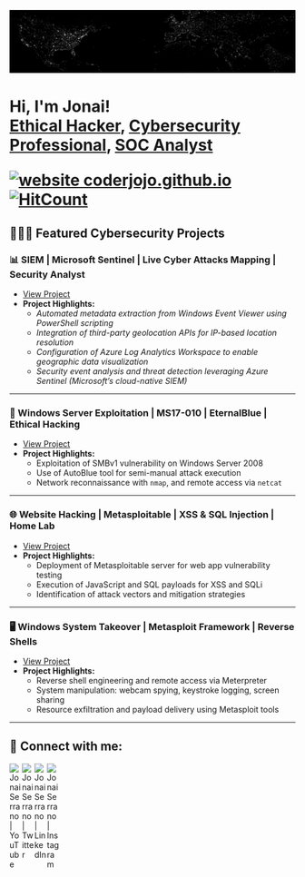 [![Header](ATWDP.png)](https://eoimages.gsfc.nasa.gov/images/imagerecords/55000/55167/nightearth.gif)

<h1>Hi, I'm Jonai! <br/><a href="https://github.com/joshmadakor1">Ethical Hacker</a>, <a href="https://www.linkedin.com/in/joshmadakor/">Cybersecurity Professional</a>, <a/h1> <a href="https://www.linkedin.com/in/joshmadakor/">SOC Analyst</a>

[![website coderjojo.github.io](https://img.shields.io/website-up-down-green-red/http/coderjojo.github.io/creative-profile-readme.svg)](https://coderjojo.github.io/creative-profile-readme/)
[![HitCount](https://views.whatilearened.today)](https://github.com/coderjojo/creative-profile-readme)
## 🧑‍💻🔐 Featured Cybersecurity Projects

### **📊 SIEM | Microsoft Sentinel | Live Cyber Attacks Mapping | Security Analyst**
- [View Project](https://github.com/JonaiSerrano/Designing_Azure_Sentinel_SIEM-Live-Attack-Map-Monitoring-)
- **Project Highlights:**
  - *Automated metadata extraction from Windows Event Viewer using PowerShell scripting*
  - *Integration of third-party geolocation APIs for IP-based location resolution*
  - *Configuration of Azure Log Analytics Workspace to enable geographic data visualization*
  - *Security event analysis and threat detection leveraging Azure Sentinel (Microsoft’s cloud-native SIEM)*
   
---
      
### **🔐 Windows Server Exploitation | MS17-010 | EternalBlue | Ethical Hacking**
- [View Project](https://tmkamal.github.io/under-construction-template/)
- **Project Highlights:**
  - Exploitation of SMBv1 vulnerability on Windows Server 2008
  - Use of AutoBlue tool for semi-manual attack execution
  - Network reconnaissance with `nmap`, and remote access via `netcat`

---

### **🌐 Website Hacking | Metasploitable | XSS & SQL Injection | Home Lab**
- [View Project](https://tmkamal.github.io/under-construction-template/)
- **Project Highlights:**
  - Deployment of Metasploitable server for web app vulnerability testing
  - Execution of JavaScript and SQL payloads for XSS and SQLi
  - Identification of attack vectors and mitigation strategies

---

### **🖥️ Windows System Takeover | Metasploit Framework | Reverse Shells**
- [View Project](https://tmkamal.github.io/under-construction-template/)
- **Project Highlights:**
  - Reverse shell engineering and remote access via Meterpreter
  - System manipulation: webcam spying, keystroke logging, screen sharing
  - Resource exfiltration and payload delivery using Metasploit tools

---


<h2> 🤳 Connect with me:</h2>

[<img align="left" alt="JonaiSerrano | YouTube" width="22px" src="https://tmkamal.github.io/under-construction-template/" />][youtube]
[<img align="left" alt="JonaiSerrano | Twitter" width="22px" src="https://tmkamal.github.io/under-construction-template/" />][X]
[<img align="left" alt="JonaiSerrano | LinkedIn" width="22px" src="https://tmkamal.github.io/under-construction-template/" />][linkedin]
[<img align="left" alt="JonaiSerrano | Instagram" width="22px" src="https://tmkamal.github.io/under-construction-template/" />][instagram]

[X]: https://x.com/Prometheus_CIA
[youtube]: https://www.youtube.com/@Jonaithesecurityguy
[instagram]: https://www.instagram.com/jonai_sells/
[linkedin]: https://www.linkedin.com/in/jonai-serrano-350480174/
